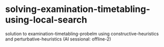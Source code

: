 # solving-examination-timetabling-using-local-search

solution to examination-timetabling-probelm using constructive-heuristics and perturbative-heuristics (AI sessional: offline-2)
